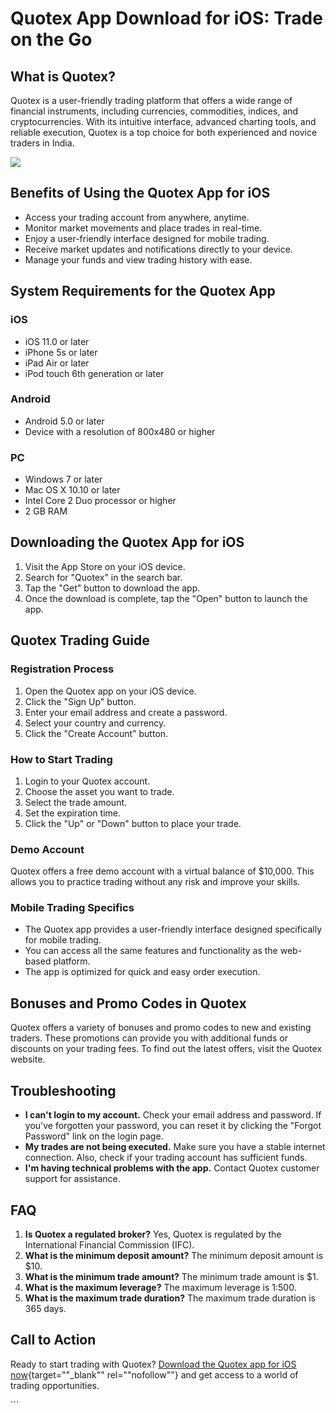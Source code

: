 # Quotex App Download for iOS: Trade on the Go

## What is Quotex?

Quotex is a user-friendly trading platform that offers a wide range of
financial instruments, including currencies, commodities, indices, and
cryptocurrencies. With its intuitive interface, advanced charting tools,
and reliable execution, Quotex is a top choice for both experienced and
novice traders in India.

[![](https://static.quotex.io/files/1_en/300_250.jpg)](https://traff.sbs/brokerqxsignupf)

## Benefits of Using the Quotex App for iOS

-   Access your trading account from anywhere, anytime.
-   Monitor market movements and place trades in real-time.
-   Enjoy a user-friendly interface designed for mobile trading.
-   Receive market updates and notifications directly to your device.
-   Manage your funds and view trading history with ease.

## System Requirements for the Quotex App

### iOS

-   iOS 11.0 or later
-   iPhone 5s or later
-   iPad Air or later
-   iPod touch 6th generation or later

### Android

-   Android 5.0 or later
-   Device with a resolution of 800x480 or higher

### PC

-   Windows 7 or later
-   Mac OS X 10.10 or later
-   Intel Core 2 Duo processor or higher
-   2 GB RAM

## Downloading the Quotex App for iOS

1.  Visit the App Store on your iOS device.
2.  Search for "Quotex" in the search bar.
3.  Tap the "Get" button to download the app.
4.  Once the download is complete, tap the "Open" button to launch
    the app.

## Quotex Trading Guide

### Registration Process

1.  Open the Quotex app on your iOS device.
2.  Click the "Sign Up" button.
3.  Enter your email address and create a password.
4.  Select your country and currency.
5.  Click the "Create Account" button.

### How to Start Trading

1.  Login to your Quotex account.
2.  Choose the asset you want to trade.
3.  Select the trade amount.
4.  Set the expiration time.
5.  Click the "Up" or "Down" button to place your trade.

### Demo Account

Quotex offers a free demo account with a virtual balance of \$10,000.
This allows you to practice trading without any risk and improve your
skills.

### Mobile Trading Specifics

-   The Quotex app provides a user-friendly interface designed
    specifically for mobile trading.
-   You can access all the same features and functionality as the
    web-based platform.
-   The app is optimized for quick and easy order execution.

## Bonuses and Promo Codes in Quotex

Quotex offers a variety of bonuses and promo codes to new and existing
traders. These promotions can provide you with additional funds or
discounts on your trading fees. To find out the latest offers, visit the
Quotex website.

## Troubleshooting

-   **I can\'t login to my account.** Check your email address and
    password. If you\'ve forgotten your password, you can reset it by
    clicking the "Forgot Password" link on the login page.
-   **My trades are not being executed.** Make sure you have a stable
    internet connection. Also, check if your trading account has
    sufficient funds.
-   **I\'m having technical problems with the app.** Contact Quotex
    customer support for assistance.

## FAQ

1.  **Is Quotex a regulated broker?** Yes, Quotex is regulated by the
    International Financial Commission (IFC).
2.  **What is the minimum deposit amount?** The minimum deposit amount
    is \$10.
3.  **What is the minimum trade amount?** The minimum trade amount is
    \$1.
4.  **What is the maximum leverage?** The maximum leverage is 1:500.
5.  **What is the maximum trade duration?** The maximum trade duration
    is 365 days.

## Call to Action

Ready to start trading with Quotex? [Download the Quotex app for iOS
now](\%22https://traff.sbs/quotexonelink\%22){target=""_blank""
rel=""nofollow""} and get access to a world of trading
opportunities.

\`\`\`


